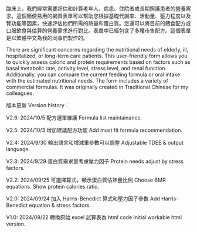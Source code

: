 臨床上，我們經常需要評估和計算老年人、病患、住院者或長期照護患者的營養需求。這個簡便易用的網頁表單可以幫助您根據基礎代謝率、活動量、壓力程度以及腎功能等因素，快速評估他們所需的熱量和蛋白質。您還可以將目前的餵食配方或口服飲食與估算的營養需求進行對比。表單中已經包含了多種市售配方。這個表單是以繁體中文為我的同事們製作的。

There are significant concerns regarding the nutritional needs of elderly, ill, hospitalized, or long-term care patients. This user-friendly form allows you to quickly assess caloric and protein requirements based on factors such as basal metabolic rate, activity level, stress level, and renal function. Additionally, you can compare the current feeding formula or oral intake with the estimated nutritional needs. The form includes a variety of commercial formulas. It was originally created in Traditional Chinese for my colleagues.

版本更新 Version history：

V2.6: 2024/10/5 配方選單維護 Formula list maintainance.

V2.5: 2024/10/3 增加建議配方功能 Add most fit formula recommendation.

V2.4: 2024/9/30 輸出語言和增減重參數可以調整 Adjustable TDEE & output language.

V2.3: 2024/9/29 蛋白質需求量考慮壓力因子 Protein needs adjust by stress factors.

V2.2: 2024/09/25 可選擇算式，顯示蛋白質佔熱量比例 Choose BMR equations. Show protein calories ratio.

V2.0: 2024/09/24 加入 Harris-Benedict 算式和壓力因子參數 Add Harris-Benedict equation & stress factors.

V1.0: 2024/09/22 轉換原始 excel 試算表為 html code Initial workable html version.
